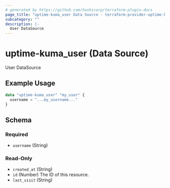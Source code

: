 ```yaml
---
# generated by https://github.com/hashicorp/terraform-plugin-docs
page_title: "uptime-kuma_user Data Source - terraform-provider-uptime-kuma"
subcategory: ""
description: |-
  User DataSource
---
```


# uptime-kuma_user (Data Source)

User DataSource

## Example Usage

```terraform
data "uptime-kuma_user" "my_user" {
  username = "...my_username..."
}
```

<!-- schema generated by tfplugindocs -->
## Schema

### Required

- `username` (String)

### Read-Only

- `created_at` (String)
- `id` (Number) The ID of this resource.
- `last_visit` (String)
